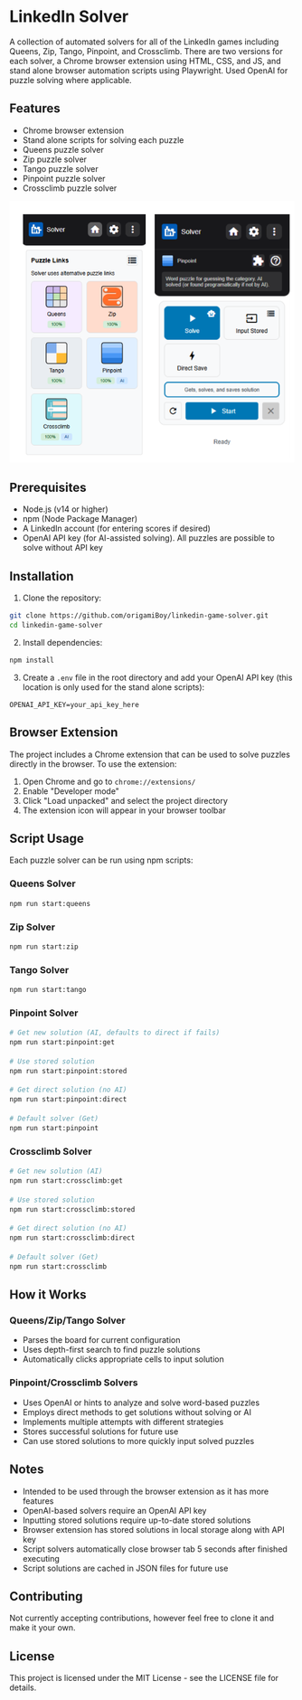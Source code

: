 # LinkedIn Solver

A collection of automated solvers for all of the LinkedIn games including Queens, Zip, Tango, Pinpoint, and Crossclimb. There are two versions for each solver, a Chrome browser extension using HTML, CSS, and JS, and stand alone browser automation scripts using Playwright. Used OpenAI for puzzle solving where applicable.

## Features

- Chrome browser extension
- Stand alone scripts for solving each puzzle
- Queens puzzle solver
- Zip puzzle solver
- Tango puzzle solver
- Pinpoint puzzle solver
- Crossclimb puzzle solver

![LinkedIn Game Solver Browser Extension User Interface](user_interface.png)

## Prerequisites

- Node.js (v14 or higher)
- npm (Node Package Manager)
- A LinkedIn account (for entering scores if desired)
- OpenAI API key (for AI-assisted solving). All puzzles are possible to solve without API key

## Installation

1. Clone the repository:
```bash
git clone https://github.com/origamiBoy/linkedin-game-solver.git
cd linkedin-game-solver
```

2. Install dependencies:
```bash
npm install
```

3. Create a `.env` file in the root directory and add your OpenAI API key (this location is only used for the stand alone scripts):
```
OPENAI_API_KEY=your_api_key_here
```

## Browser Extension

The project includes a Chrome extension that can be used to solve puzzles directly in the browser. To use the extension:

1. Open Chrome and go to `chrome://extensions/`
2. Enable "Developer mode"
3. Click "Load unpacked" and select the project directory
4. The extension icon will appear in your browser toolbar

## Script Usage

Each puzzle solver can be run using npm scripts:

### Queens Solver
```bash
npm run start:queens
```

### Zip Solver
```bash
npm run start:zip
```

### Tango Solver
```bash
npm run start:tango
```

### Pinpoint Solver
```bash
# Get new solution (AI, defaults to direct if fails)
npm run start:pinpoint:get

# Use stored solution
npm run start:pinpoint:stored

# Get direct solution (no AI)
npm run start:pinpoint:direct

# Default solver (Get)
npm run start:pinpoint
```

### Crossclimb Solver
```bash
# Get new solution (AI)
npm run start:crossclimb:get

# Use stored solution
npm run start:crossclimb:stored

# Get direct solution (no AI)
npm run start:crossclimb:direct

# Default solver (Get)
npm run start:crossclimb
```

## How it Works

### Queens/Zip/Tango Solver
- Parses the board for current configuration
- Uses depth-first search to find puzzle solutions
- Automatically clicks appropriate cells to input solution

### Pinpoint/Crossclimb Solvers
- Uses OpenAI or hints to analyze and solve word-based puzzles
- Employs direct methods to get solutions without solving or AI
- Implements multiple attempts with different strategies
- Stores successful solutions for future use
- Can use stored solutions to more quickly input solved puzzles

## Notes

- Intended to be used through the browser extension as it has more features
- OpenAI-based solvers require an OpenAI API key
- Inputting stored solutions require up-to-date stored solutions
- Browser extension has stored solutions in local storage along with API key
- Script solvers automatically close browser tab 5 seconds after finished executing
- Script solutions are cached in JSON files for future use

## Contributing

Not currently accepting contributions, however feel free to clone it and make it your own.

## License

This project is licensed under the MIT License - see the LICENSE file for details. 
